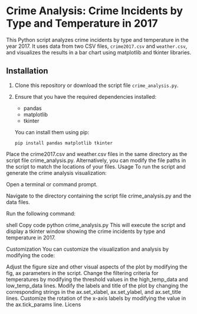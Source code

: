 
# Crime Analysis: Crime Incidents by Type and Temperature in 2017

This Python script analyzes crime incidents by type and temperature in the year 2017. It uses data from two CSV files, `crime2017.csv` and `weather.csv`, and visualizes the results in a bar chart using matplotlib and tkinter libraries.

## Installation

1. Clone this repository or download the script file `crime_analysis.py`.

2. Ensure that you have the required dependencies installed:
   - pandas
   - matplotlib
   - tkinter

   You can install them using pip:

   ```shell
   pip install pandas matplotlib tkinter
Place the crime2017.csv and weather.csv files in the same directory as the script file crime_analysis.py. Alternatively, you can modify the file paths in the script to match the locations of your files.
Usage
To run the script and generate the crime analysis visualization:

Open a terminal or command prompt.

Navigate to the directory containing the script file crime_analysis.py and the data files.

Run the following command:

shell
Copy code
python crime_analysis.py
This will execute the script and display a tkinter window showing the crime incidents by type and temperature in 2017.

Customization
You can customize the visualization and analysis by modifying the code:

Adjust the figure size and other visual aspects of the plot by modifying the fig, ax parameters in the script.
Change the filtering criteria for temperatures by modifying the threshold values in the high_temp_data and low_temp_data lines.
Modify the labels and title of the plot by changing the corresponding strings in the ax.set_xlabel, ax.set_ylabel, and ax.set_title lines.
Customize the rotation of the x-axis labels by modifying the value in the ax.tick_params line.
Licens
